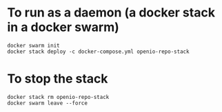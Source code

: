 # To run as a daemon (a docker stack in a docker swarm)

    docker swarm init
    docker stack deploy -c docker-compose.yml openio-repo-stack

# To stop the stack

    docker stack rm openio-repo-stack
    docker swarm leave --force
